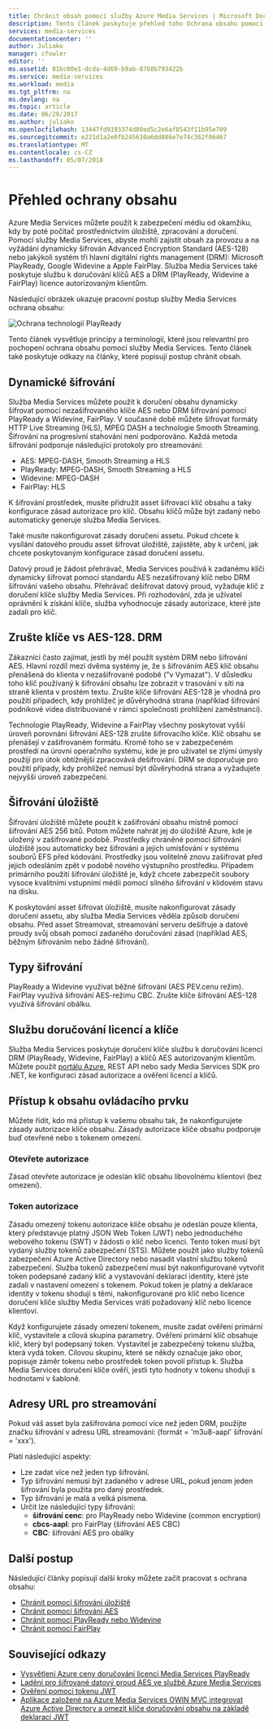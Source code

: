 ```yaml
---
title: Chránit obsah pomocí služby Azure Media Services | Microsoft Docs
description: Tento článek poskytuje přehled toho Ochrana obsahu pomocí služby Media Services.
services: media-services
documentationcenter: ''
author: Juliako
manager: cfowler
editor: ''
ms.assetid: 81bc00e1-dcda-4d69-b9ab-8768b793422b
ms.service: media-services
ms.workload: media
ms.tgt_pltfrm: na
ms.devlang: na
ms.topic: article
ms.date: 06/29/2017
ms.author: juliako
ms.openlocfilehash: 13447fd9193374d80ed5c2e6af8543f11b95e709
ms.sourcegitcommit: e221d1a2e0fb245610a6dd886e7e74c362f06467
ms.translationtype: MT
ms.contentlocale: cs-CZ
ms.lasthandoff: 05/07/2018
---
```

# <a name="content-protection-overview"></a>Přehled ochrany obsahu
 Azure Media Services můžete použít k zabezpečení médiu od okamžiku, kdy by poté počítač prostřednictvím úložiště, zpracování a doručení. Pomocí služby Media Services, abyste mohli zajistit obsah za provozu a na vyžádání dynamicky šifrován Advanced Encryption Standard (AES-128) nebo jakýkoli systém tři hlavní digitální rights management (DRM): Microsoft PlayReady, Google Widevine a Apple FairPlay. Služba Media Services také poskytuje službu k doručování klíčů AES a DRM (PlayReady, Widevine a FairPlay) licence autorizovaným klientům. 

Následující obrázek ukazuje pracovní postup služby Media Services ochrana obsahu: 

![Ochrana technologií PlayReady](./media/media-services-content-protection-overview/media-services-content-protection-with-multi-drm.png)

Tento článek vysvětluje principy a terminologií, které jsou relevantní pro pochopení ochrana obsahu pomocí služby Media Services. Tento článek také poskytuje odkazy na články, které popisují postup chránit obsah. 

## <a name="dynamic-encryption"></a>Dynamické šifrování
 Služba Media Services můžete použít k doručení obsahu dynamicky šifrovat pomocí nezašifrovaného klíče AES nebo DRM šifrování pomocí PlayReady a Widevine, FairPlay. V současné době můžete šifrovat formáty HTTP Live Streaming (HLS), MPEG DASH a technologie Smooth Streaming. Šifrování na progresivní stahování není podporováno. Každá metoda šifrování podporuje následující protokoly pro streamování:

- AES: MPEG-DASH, Smooth Streaming a HLS
- PlayReady: MPEG-DASH, Smooth Streaming a HLS
- Widevine: MPEG-DASH
- FairPlay: HLS

K šifrování prostředek, musíte přidružit asset šifrovací klíč obsahu a taky konfigurace zásad autorizace pro klíč. Obsahu klíčů může být zadaný nebo automaticky generuje služba Media Services.

Také musíte nakonfigurovat zásady doručení assetu. Pokud chcete k vysílání datového proudu asset šifrovat úložiště, zajistěte, aby k určení, jak chcete poskytovaným konfigurace zásad doručení assetu.

Datový proud je žádost přehrávač, Media Services používá k zadanému klíči dynamicky šifrovat pomocí standardu AES nezašifrovaný klíč nebo DRM šifrování vašeho obsahu. Přehrávač dešifrovat datový proud, vyžaduje klíč z doručení klíče služby Media Services. Při rozhodování, zda je uživatel oprávnění k získání klíče, služba vyhodnocuje zásady autorizace, které jste zadali pro klíč.

## <a name="aes-128-clear-key-vs-drm"></a>Zrušte klíče vs AES-128. DRM
Zákazníci často zajímat, jestli by měl použít systém DRM nebo šifrování AES. Hlavní rozdíl mezi dvěma systémy je, že s šifrováním AES klíč obsahu přenášená do klienta v nezašifrované podobě ("v Vymazat"). V důsledku toho klíč používaný k šifrování obsahu lze zobrazit v trasování v síti na straně klienta v prostém textu. Zrušte klíče šifrování AES-128 je vhodná pro použití případech, kdy prohlížeč je důvěryhodná strana (například šifrování podnikové videa distribuované v rámci společnosti prohlížení zaměstnanci).

Technologie PlayReady, Widevine a FairPlay všechny poskytovat vyšší úroveň porovnání šifrování AES-128 zrušte šifrovacího klíče. Klíč obsahu se přenášejí v zašifrovaném formátu. Kromě toho se v zabezpečeném prostředí na úrovni operačního systému, kde je pro uživatel se zlými úmysly použijí pro útok obtížnější zpracovává dešifrování. DRM se doporučuje pro použití případy, kdy prohlížeč nemusí být důvěryhodná strana a vyžadujete nejvyšší úroveň zabezpečení.

## <a name="storage-encryption"></a>Šifrování úložiště
Šifrování úložiště můžete použít k zašifrování obsahu místně pomocí šifrování AES 256 bitů. Potom můžete nahrát jej do úložiště Azure, kde je uložený v zašifrované podobě. Prostředky chráněné pomocí šifrování úložiště jsou automaticky bez šifrování a jejich umísťování v systému souborů EFS před kódování. Prostředky jsou volitelně znovu zašifrovat před jejich odesláním zpět v podobě nového výstupního prostředku. Případem primárního použití šifrování úložiště je, když chcete zabezpečit soubory vysoce kvalitními vstupními médii pomocí silného šifrování v klidovém stavu na disku.

K poskytování asset šifrovat úložiště, musíte nakonfigurovat zásady doručení assetu, aby služba Media Services věděla způsob doručení obsahu. Před asset Streamovat, streamování serveru dešifruje a datové proudy svůj obsah pomocí zadaného doručování zásad (například AES, běžným šifrováním nebo žádné šifrování).

## <a name="types-of-encryption"></a>Typy šifrování
PlayReady a Widevine využívat běžné šifrování (AES PEV.cenu režim). FairPlay využívá šifrování AES-režimu CBC. Zrušte klíče šifrování AES-128 využívá šifrování obálku.

## <a name="licenses-and-keys-delivery-service"></a>Službu doručování licencí a klíče
Služba Media Services poskytuje doručení klíče službu k doručování licencí DRM (PlayReady, Widevine, FairPlay) a klíčů AES autorizovaným klientům. Můžete použít [portálu Azure](media-services-portal-protect-content.md), REST API nebo sady Media Services SDK pro .NET, ke konfiguraci zásad autorizace a ověření licencí a klíčů.

## <a name="control-content-access"></a>Přístup k obsahu ovládacího prvku
Můžete řídit, kdo má přístup k vašemu obsahu tak, že nakonfigurujete zásady autorizace klíče obsahu. Zásady autorizace klíče obsahu podporuje buď otevřené nebo s tokenem omezení.

### <a name="open-authorization"></a>Otevřete autorizace
Zásad otevřete autorizace je odeslán klíč obsahu libovolnému klientovi (bez omezení).

### <a name="token-authorization"></a>Token autorizace
Zásadu omezený tokenu autorizace klíče obsahu je odeslán pouze klienta, který představuje platný JSON Web Token (JWT) nebo jednoduchého webového tokenu (SWT) v žádosti o klíč nebo licenci. Tento token musí být vydaný služby tokenů zabezpečení (STS). Můžete použít jako služby tokenů zabezpečení Azure Active Directory nebo nasadit vlastní službu tokenů zabezpečení. Služba tokenů zabezpečení musí být nakonfigurované vytvořit token podepsané zadaný klíč a vystavování deklarací identity, které jste zadali v nastavení omezení s tokenem. Pokud token je platný a deklarace identity v tokenu shodují s těmi, nakonfigurované pro klíč nebo licence doručení klíče služby Media Services vrátí požadovaný klíč nebo licence klientovi.

Když konfigurujete zásady omezení tokenem, musíte zadat ověření primární klíč, vystavitele a cílová skupina parametry. Ověření primární klíč obsahuje klíč, který byl podepsaný token. Vystavitel je zabezpečený tokenu služba, která vydá token. Cílovou skupinu, které se někdy označuje jako obor, popisuje záměr tokenu nebo prostředek token povolí přístup k. Služba Media Services doručení klíče ověří, jestli tyto hodnoty v tokenu shodují s hodnotami v šabloně.

## <a name="streaming-urls"></a>Adresy URL pro streamování
Pokud váš asset byla zašifrována pomocí více než jeden DRM, použijte značku šifrování v adresu URL streamování: (formát = 'm3u8-aapl' šifrování = 'xxx').

Platí následující aspekty:

* Lze zadat více než jeden typ šifrování.
* Typ šifrování nemusí být zadaného v adrese URL, pokud jenom jeden šifrování byla použita pro daný prostředek.
* Typ šifrování je malá a velká písmena.
* Určit lze následující typy šifrování:
  * **šifrování cenc**: pro PlayReady nebo Widevine (common encryption)
  * **cbcs-aapl**: pro FairPlay (šifrování AES CBC)
  * **CBC**: šifrování AES pro obálky

## <a name="next-steps"></a>Další postup
Následující články popisují další kroky můžete začít pracovat s ochrana obsahu:

* [Chránit pomocí šifrování úložiště](media-services-rest-storage-encryption.md)
* [Chránit pomocí šifrování AES](media-services-protect-with-aes128.md)
* [Chránit pomocí PlayReady nebo Widevine](media-services-protect-with-playready-widevine.md)
* [Chránit pomocí FairPlay](media-services-protect-hls-with-FairPlay.md)

## <a name="related-links"></a>Související odkazy

* [Vysvětlení Azure ceny doručování licencí Media Services PlayReady](http://mingfeiy.com/playready-pricing-explained-in-azure-media-services)
* [Ladění pro šifrované datový proud AES ve službě Azure Media Services](http://mingfeiy.com/debug-aes-encrypted-stream-azure-media-services)
* [Ověření pomocí tokenu JWT](http://www.gtrifonov.com/2015/01/03/jwt-token-authentication-in-azure-media-services-and-dynamic-encryption/)
* [Aplikace založené na Azure Media Services OWIN MVC integrovat Azure Active Directory a omezit klíče doručování obsahu na základě deklarací JWT](http://www.gtrifonov.com/2015/01/24/mvc-owin-azure-media-services-ad-integration/)

[content-protection]: ./media/media-services-content-protection-overview/media-services-content-protection.png
